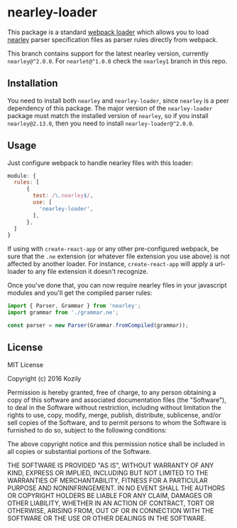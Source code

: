 # nearley-loader

This package is a standard [webpack loader](https://webpack.js.org/loaders/)
which allows you to load [nearley](https://github.com/Hardmath123/nearley)
parser specification files as parser rules directly from webpack.

This branch contains support for the latest nearley version, currently
`nearley@^2.0.0`. For `nearlet@^1.0.0` check the `nearley1` branch in this
repo.

## Installation

You need to install both `nearley` and `nearley-loader`, since `nearley` is a
peer dependency of this package. The major version of the `nearley-loader`
package must match the installed version of `nearley`, so if you install
`nearley@2.13.0`, then you need to install `nearley-loader@^2.0.0`.

## Usage

Just configure webpack to handle nearley files with this loader:

```javascript
module: {
  rules: [
      {
        test: /\.nearley$/,
        use: [
          'nearley-loader',
        ],
      },
  ]
}

```

If using with `create-react-app` or any other pre-configured webpack, be sure
that the `.ne` extension (or whatever file extension you use above) is not
affected by another loader.  For instance, `create-react-app` will apply a
url-loader to any file extension it doesn't recognize.

Once you've done that, you can now require nearley files in your javascript
modules and you'll get the compiled parser rules:

```javascript
import { Parser, Grammar } from 'nearley';
import grammar from './grammar.ne';

const parser = new Parser(Grammar.fromCompiled(grammar));
```

## License

MIT License

Copyright (c) 2016 Kozily

Permission is hereby granted, free of charge, to any person obtaining a copy
of this software and associated documentation files (the "Software"), to deal
in the Software without restriction, including without limitation the rights
to use, copy, modify, merge, publish, distribute, sublicense, and/or sell
copies of the Software, and to permit persons to whom the Software is
furnished to do so, subject to the following conditions:

The above copyright notice and this permission notice shall be included in all
copies or substantial portions of the Software.

THE SOFTWARE IS PROVIDED "AS IS", WITHOUT WARRANTY OF ANY KIND, EXPRESS OR
IMPLIED, INCLUDING BUT NOT LIMITED TO THE WARRANTIES OF MERCHANTABILITY,
FITNESS FOR A PARTICULAR PURPOSE AND NONINFRINGEMENT. IN NO EVENT SHALL THE
AUTHORS OR COPYRIGHT HOLDERS BE LIABLE FOR ANY CLAIM, DAMAGES OR OTHER
LIABILITY, WHETHER IN AN ACTION OF CONTRACT, TORT OR OTHERWISE, ARISING FROM,
OUT OF OR IN CONNECTION WITH THE SOFTWARE OR THE USE OR OTHER DEALINGS IN THE
SOFTWARE.
